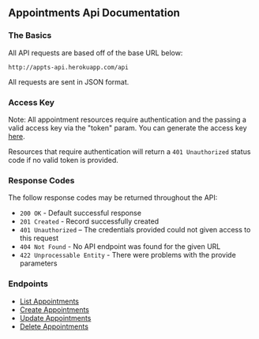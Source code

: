 ## Appointments Api Documentation

### The Basics

All API requests are based off of the base URL below:

```
http://appts-api.herokuapp.com/api
```

All requests are sent in JSON format.

### Access Key

Note: All appointment resources require authentication and the passing a valid access key via the "token" param. You can generate the access key [here](http://appts-api.herokuapp.com).


Resources that require authentication will return a `401 Unauthorized` status code if no valid token is provided.

### Response Codes

The follow response codes may be returned throughout the API:

* `200 OK` - Default successful response
* `201 Created` - Record successfully created
* `401 Unauthorized` – The credentials provided could not given access to this request
* `404 Not Found` - No API endpoint was found for the given URL
* `422 Unprocessable Entity` - There were problems with the provide parameters

### Endpoints

* [List Appointments](https://github.com/philetos/appointments/blob/master/doc/api/appointments/list.md)
* [Create Appointments](https://github.com/philetos/appointments/blob/master/doc/api/appointments/create.md)
* [Update Appointments](https://github.com/philetos/appointments/blob/master/doc/api/appointments/update.md)
* [Delete Appointments](https://github.com/philetos/appointments/blob/master/doc/api/appointments/delete.md)